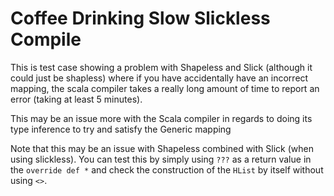 # Coffee Drinking Slow Slickless Compile

This is test case showing a problem with Shapeless and Slick (although it could just be shapless)
where if you have accidentally have an incorrect mapping, the scala compiler takes a really
long amount of time to report an error (taking at least 5 minutes).

This may be an issue more with the Scala compiler in regards to doing its type inference to
try and satisfy the Generic mapping

Note that this may be an issue with Shapeless combined with Slick (when using slickless). You can test
this by simply using `???` as a return value in the `override def *` and check the
construction of the `HList` by itself without using `<>`.